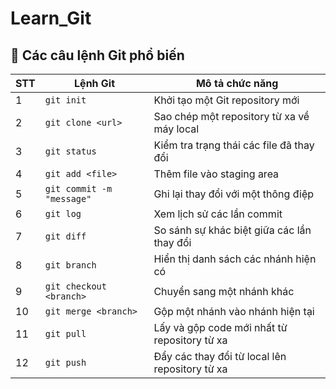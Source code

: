 # Learn_Git

## 📌 Các câu lệnh Git phổ biến

| STT | Lệnh Git                      | Mô tả chức năng                                             |
|-----|-------------------------------|-------------------------------------------------------------|
| 1   | `git init`                    | Khởi tạo một Git repository mới                             |
| 2   | `git clone <url>`             | Sao chép một repository từ xa về máy local                 |
| 3   | `git status`                  | Kiểm tra trạng thái các file đã thay đổi                    |
| 4   | `git add <file>`              | Thêm file vào staging area                                  |
| 5   | `git commit -m "message"`     | Ghi lại thay đổi với một thông điệp                         |
| 6   | `git log`                     | Xem lịch sử các lần commit                                  |
| 7   | `git diff`                    | So sánh sự khác biệt giữa các lần thay đổi                  |
| 8   | `git branch`                  | Hiển thị danh sách các nhánh hiện có                        |
| 9   | `git checkout <branch>`       | Chuyển sang một nhánh khác                                  |
| 10  | `git merge <branch>`          | Gộp một nhánh vào nhánh hiện tại                            |
| 11  | `git pull`                    | Lấy và gộp code mới nhất từ repository từ xa               |
| 12  | `git push`                    | Đẩy các thay đổi từ local lên repository từ xa              |
